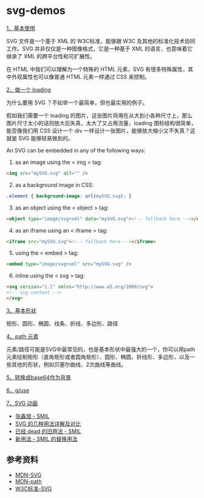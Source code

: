 # svg-demos


[1、基本使用](./demo/test1.html)

SVG 文件是一个基于 XML 的 W3C标准，能够跟 W3C 及其他的标准化技术协同工作。SVG 并非仅仅是一种图像格式，它是一种基于 XML 的语言，也意味着它继承了 XML 的跨平台性和可扩展性。

在 HTML 中我们可以理解为一个特殊的 HTML 元素，SVG 有很多特殊属性，其中外观属性也可以像普通 HTML 元素一样通过 CSS 来控制。


[2、做一个 loading](./demo/test2.html)

为什么要用 SVG ？不如举一个最简单，但也最实用的例子。

假如我们需要一个 loading 的图片，这张图片将用在从大到小各种尺寸上，那么图片尺寸太小的话则放大后失真，太大了又占用流量，loading 图标结构很简单，能否像我们用 CSS 设计一个 div 一样设计一张图片，能够放大缩小又不失真？这就是 SVG 能够轻易做到的。

An SVG can be embedded in any of the following ways:

1) as an image using the < img > tag:

```html
<img src="mySVG.svg" alt="" />
```

2) as a background image in CSS:

```css
.element { background-image: url(mySVG.svg); }
```

3) as an object using the < object > tag:

```html
<object type="image/svg+xml" data="mySVG.svg"><!-- fallback here --></object>
```

4) as an iframe using an < iframe > tag:

```html
<iframe src="mySVG.svg"><!-- fallback here --></iframe>
```

5) using the < embed > tag:

```html
<embed type="image/svg+xml" src="mySVG.svg" />
```

6) inline using the < svg > tag:

```html
<svg version="1.1" xmlns="http://www.w3.org/2000/svg">
<!-- svg content -->
</svg>
```

[3、基本形状](./demo/test3.html)

矩形、圆形、椭圆、线条、折线、多边形、路径

[4、path 元素](./demo/test4.html)

<path> 元素/路径可能是SVG中最常见的，也是基本形状中最强大的一个，你可以用path元素绘制矩形（直角矩形或者圆角矩形）、圆形、椭圆、折线形、多边形，以及一些其他的形状，例如贝塞尔曲线、2次曲线等曲线。

[5、转换成base64作为背景](./demo/test5.html)

[6、g/use](./demo/test6.html)

[7、SVG 动画](./demo/test7.html)

* [张鑫旭 - SMIL](http://www.zhangxinxu.com/wordpress/2014/08/so-powerful-svg-smil-animation/)
* [SVG 的几种用法详解及对比](https://www.smashingmagazine.com/2014/11/styling-and-animating-svgs-with-css/#style-cascades)
* [已经 dead 的旧用法 - SMIL](https://css-tricks.com/guide-svg-animations-smil/)
* [新用法 - SMIL 的替换用法](https://css-tricks.com/smil-is-dead-long-live-smil-a-guide-to-alternatives-to-smil-features/)


参考资料
---------

* [MDN-SVG](https://developer.mozilla.org/zh-CN/docs/Web/SVG)
* [MDN-path](https://developer.mozilla.org/zh-CN/docs/Web/SVG/Tutorial/Paths)
* [W3C标准-SVG](https://www.w3.org/Graphics/SVG/)

